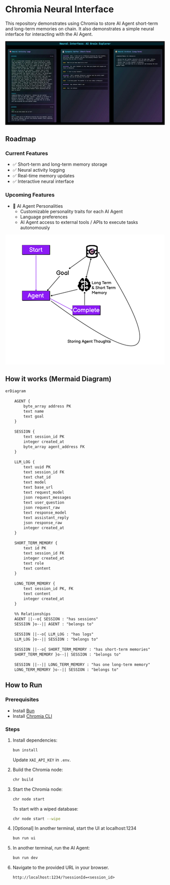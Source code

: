 # Chromia Neural Interface

This repository demonstrates using Chromia to store AI Agent short-term and long-term memories on chain. It also demonstrates a simple neural interface for interacting with the AI Agent.

![](ui.jpeg)


## Roadmap

### Current Features
- ✅ Short-term and long-term memory storage
- ✅ Neural activity logging
- ✅ Real-time memory updates
- ✅ Interactive neural interface

### Upcoming Features
- 🧠 AI Agent Personalities
  - Customizable personality traits for each AI Agent
  - Language preferences
  - AI Agent access to external tools / APIs to execute tasks autonomously 


![](demo.png)

## How it works (Mermaid Diagram)

```mermaid
erDiagram

    AGENT {
        byte_array address PK
        text name
        text goal
    }

    SESSION {
        text session_id PK
        integer created_at
        byte_array agent_address FK
    }

    LLM_LOG {
        text uuid PK
        text session_id FK
        text chat_id
        text model
        text base_url
        text request_model
        json request_messages
        text user_question
        json request_raw
        text response_model
        text assistant_reply
        json response_raw
        integer created_at
    }

    SHORT_TERM_MEMORY {
        text id PK
        text session_id FK
        integer created_at
        text role
        text content
    }

    LONG_TERM_MEMORY {
        text session_id PK, FK
        text content
        integer created_at
    }

    %% Relationships
    AGENT ||--o{ SESSION : "has sessions"
    SESSION }o--|| AGENT : "belongs to"

    SESSION ||--o{ LLM_LOG : "has logs"
    LLM_LOG }o--|| SESSION : "belongs to"

    SESSION ||--o{ SHORT_TERM_MEMORY : "has short-term memories"
    SHORT_TERM_MEMORY }o--|| SESSION : "belongs to"

    SESSION ||--|| LONG_TERM_MEMORY : "has one long-term memory"
    LONG_TERM_MEMORY }o--|| SESSION : "belongs to"
```

## How to Run

### Prerequisites
- Install [Bun](https://bun.sh/)
- Install [Chromia CLI](https://docs.chromia.com/intro/installation/cli-installation)

### Steps
1. Install dependencies:
   ```sh
   bun install
   ```
   Update `XAI_API_KEY` in `.env`.

2. Build the Chromia node:
   ```sh
   chr build
   ```

3. Start the Chromia node:
   ```sh
   chr node start
   ```
   To start with a wiped database:
   ```sh
   chr node start --wipe
   ```

4. [Optional] In another terminal, start the UI at localhost:1234
    ```sh
    bun run ui
    ```

5. In another terminal, run the AI Agent:
   ```sh
   bun run dev
   ```

6. Navigate to the provided URL in your browser.
    ```
    http://localhost:1234/?sessionId=<session_id>
    ```

